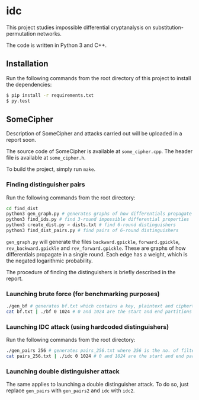 idc
===

This project studies impossible differential cryptanalysis on substitution-permutation networks.

The code is written in Python 3 and C++.

## Installation

Run the following commands from the root directory of this project to install the dependencies:

```bash
$ pip install -r requirements.txt
$ py.test
```

## SomeCipher

Description of SomeCipher and attacks carried out will be uploaded in a report soon.

The source code of SomeCipher is available at `some_cipher.cpp`. The header file is available at `some_cipher.h`.

To build the project, simply run `make`.

### Finding distinguisher pairs

Run the following commands from the root directory:

```bash
cd find_dist
python3 gen_graph.py # generates graphs of how differentials propagate in a single round
python3 find_ids.py # find 3-round impossible differential properties
python3 create_dist.py > dists.txt # find 6-round distinguishers
python3 find_dist_pairs.py # find pairs of 6-round distinguishers
```

`gen_graph.py` will generate the files `backward.gpickle`, `forward.gpickle`, `rev_backward.gpickle` and `rev_forward.gpickle`. These are graphs of how differentials propagate in a single round. Each edge has a weight, which is the negated logarithmic probability.

The procedure of finding the distinguishers is briefly described in the report.

### Launching brute force (for benchmarking purposes)

```bash
./gen_bf # generates bf.txt which contains a key, plaintext and ciphertext
cat bf.txt | ./bf 0 1024 # 0 and 1024 are the start and end partitions respectively
```

### Launching IDC attack (using hardcoded distinguishers)

Run the following commands from the root directory:

```bash
./gen_pairs 256 # generates pairs_256.txt where 256 is the no. of filtered PT-CT pairs
cat pairs_256.txt | ./idc 0 1024 # 0 and 1024 are the start and end partitions respectively
```

### Launching double distinguisher attack

The same applies to launching a double distinguisher attack. To do so, just replace `gen_pairs` with `gen_pairs2` and `idc` with `idc2`.
